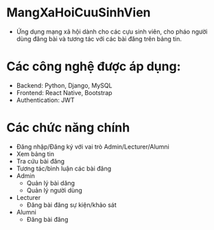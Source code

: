 # MangXaHoiCuuSinhVien

- Ứng dụng mạng xã hội dành cho các cựu sinh viên, cho pháo người dùng đăng bài và tương tác với các bài đăng trên bảng tin.

# Các công nghệ được áp dụng:
- Backend: Python, Django, MySQL
- Frontend: React Native, Bootstrap
- Authentication: JWT

# Các chức năng chính
- Đăng nhập/Đăng ký với vai trò Admin/Lecturer/Alumni
- Xem bảng tin
- Tra cứu bài đăng
- Tương tác/bình luận các bài đăng
- Admin
    - Quản lý bài dăng
    - Quản lý người dùng
- Lecturer
    - Đăng bài đăng sự kiện/khảo sát
- Alumni
    - Đăng bài đăng
      
